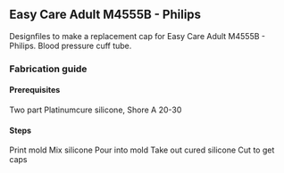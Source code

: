 ## Easy Care Adult M4555B - Philips

Designfiles to make a replacement cap for Easy Care Adult M4555B - Philips. Blood pressure cuff tube.


### Fabrication guide

#### Prerequisites
Two part Platinumcure silicone, Shore A 20-30

#### Steps

Print mold
Mix silicone
Pour into mold
Take out cured silicone
Cut to get caps
